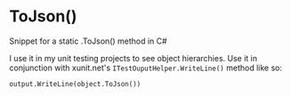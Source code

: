 # ToJson()
Snippet for a static .ToJson() method in C#

I use it in my unit testing projects to see object hierarchies.
Use it in conjunction with xunit.net's `ITestOuputHelper.WriteLine()` method like so:

	output.WriteLine(object.ToJson())